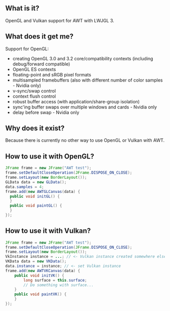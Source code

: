 ## What is it?

OpenGL and Vulkan support for AWT with LWJGL 3.

## What does it get me?

Support for OpenGL:
- creating OpenGL 3.0 and 3.2 core/compatibility contexts (including debug/forward compatible)
- OpenGL ES contexts
- floating-point and sRGB pixel formats
- multisampled framebuffers (also with different number of color samples - Nvidia only)
- v-sync/swap control
- context flush control
- robust buffer access (with application/share-group isolation)
- sync'ing buffer swaps over multiple windows and cards - Nvidia only
- delay before swap - Nvidia only

## Why does it exist?

Because there is currently no other way to use OpenGL or Vulkan with AWT.

## How to use it with OpenGL?

```Java
JFrame frame = new JFrame("AWT test");
frame.setDefaultCloseOperation(JFrame.DISPOSE_ON_CLOSE);
frame.setLayout(new BorderLayout());
GLData data = new GLData();
data.samples = 4;
frame.add(new AWTGLCanvas(data) {
  public void initGL() {
  }
  public void paintGL() {
  }
});
```

## How to use it with Vulkan?

```Java
JFrame frame = new JFrame("AWT test");
frame.setDefaultCloseOperation(JFrame.DISPOSE_ON_CLOSE);
frame.setLayout(new BorderLayout());
VkInstance instance = ...; // <- Vulkan instance created somewhere else
VKData data = new VKData();
data.instance = instance; // <- set Vulkan instance
frame.add(new AWTVKCanvas(data) {
    public void initVK() {
        long surface = this.surface;
        // Do something with surface...
    }
    public void paintVK() {
    }
});
```
